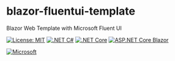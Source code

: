 # blazor-fluentui-template
Blazor Web Template with Microsoft Fluent UI

[![License: MIT](https://img.shields.io/badge/License-MIT-yellow.svg)](https://opensource.org/licenses/MIT)
[![.NET C#](https://img.shields.io/badge/.NET-C%23-blue)](https://docs.microsoft.com/en-us/dotnet/csharp/)
[![.NET Core](https://img.shields.io/badge/.NET-%20Core-green)](https://learn.microsoft.com/en-us/dotnet/core/introduction)
[![ASP.NET Core Blazor](https://img.shields.io/badge/ASP.NET%20Core-Blazor-purple)](https://learn.microsoft.com/en-us/aspnet/core/blazor/)

[![Microsoft](https://img.shields.io/badge/Blazor%20Fluent%20UI-Red)](https://github.com/microsoft/fluentui-blazor/actions/workflows/codeql-analysis.yml)
